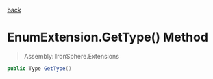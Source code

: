 ﻿

[back](/IronSphere.Extensions/types/EnumExtension)

# EnumExtension.GetType() Method

> Assembly: IronSphere.Extensions

```csharp
public Type GetType()
```



 